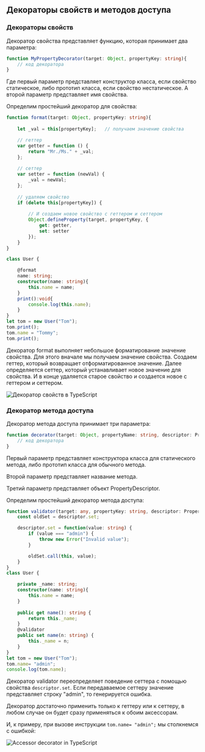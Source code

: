 ## Декораторы свойств и методов доступа

### Декораторы свойств

Декоратор свойства представляет функцию, которая принимает два параметра:

```ts
function MyPropertyDecorator(target: Object, propertyKey: string){
    // код декоратора
}
```

Где первый параметр представляет конструктор класса, если свойство статическое, либо прототип класса, если свойство нестатическое. А второй параметр 
представляет имя свойства.

Определим простейший декоратор для свойства:

```ts
function format(target: Object, propertyKey: string){
    
    let _val = this[propertyKey];   // получаем значение свойства

    // геттер
    var getter = function () {
        return "Mr./Ms." + _val;
    };
 
    // сеттер
    var setter = function (newVal) {
        _val = newVal;
    };
 
    // удаляем свойство
    if (delete this[propertyKey]) {
 
        // И создаем новое свойство с геттером и сеттером
        Object.defineProperty(target, propertyKey, {
            get: getter,
            set: setter
        });
    }
}

class User {

    @format
    name: string;
    constructor(name: string){
        this.name = name;
    }
    print():void{
        console.log(this.name);
    }
}
let tom = new User("Tom");
tom.print();
tom.name = "Tommy";
tom.print();
```

Декоратор format выполняет небольшое форматирование значение свойства. Для этого вначале мы получаем значение свойства. Создаем геттер, который возвращает отформатированное значение. 
Далее определяется сеттер, который устанавливает новое значение для свойства. И в конце удаляется старое свойство и создается новое с геттером и сеттером.

![Декоратор свойств в TypeScript](https://metanit.com/web/typescript/pics/30.png)

### Декоратор метода доступа

Декоратор метода доступа принимает три параметра:

```ts
function decorator(target: Object, propertyName: string, descriptor: PropertyDescriptor){ 
    // код декоратора
}
```

Первый параметр представляет конструктора класса для статического метода, либо прототип класса для обычного метода.




Второй параметр представляет название метода.




Третий параметр представляет объект PropertyDescriptor.




Определим простейший декоратор метода доступа:

```ts
function validator(target: any, propertyKey: string, descriptor: PropertyDescriptor) {
    const oldSet = descriptor.set;

    descriptor.set = function(value: string) {
        if (value === "admin") {
            throw new Error("Invalid value");
        }

        oldSet.call(this, value);
    }
}
class User {

    private _name: string;
    constructor(name: string){
        this.name = name;
    }
    
    public get name(): string {
        return this._name;
    }
    @validator
    public set name(n: string) {
        this._name = n;
    }
}
let tom = new User("Tom");
tom.name= "admin";
console.log(tom.name);
```

Декоратор validator переопределяет поведение сеттера с помощью свойства `descriptor.set`. Если передаваемое сеттеру значение представляет строку 
"admin", то генерируется ошибка.

Декоратор достаточно применить только к геттеру или к сеттеру, в любом случае он будет сразу применяться к обоим аксессорам.

И, к примеру, при вызове инструкции `tom.name= "admin";` мы столкнемся с ошибкой:

![Accessor decorator in TypeScript](https://metanit.com/web/typescript/pics/32.png)

